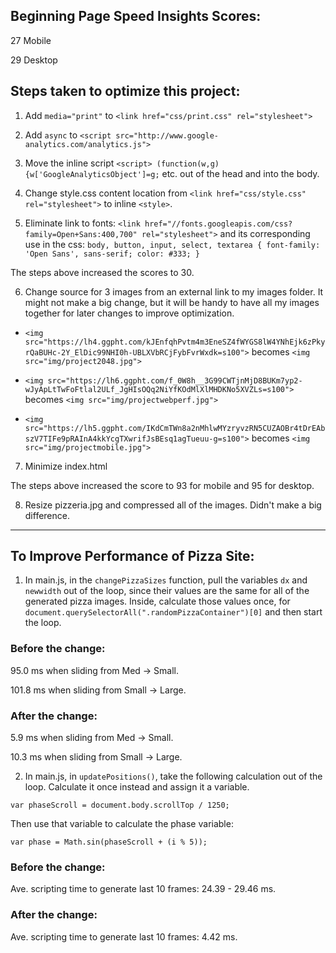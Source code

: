 ## Beginning Page Speed Insights Scores:

27 Mobile

29 Desktop

## Steps taken to optimize this project:

1. Add `media="print"` to `<link href="css/print.css" rel="stylesheet">`

2. Add `async` to `<script src="http://www.google-analytics.com/analytics.js">`

3. Move the inline script `<script> (function(w,g){w['GoogleAnalyticsObject']=g;` etc. out of the head and into the body.

4. Change style.css content location from `<link href="css/style.css" rel="stylesheet">` to inline `<style>`.

5. Eliminate link to fonts: `<link href="//fonts.googleapis.com/css?family=Open+Sans:400,700" rel="stylesheet">`
 and its corresponding use in the css:
  `body, button, input, select, textarea { font-family: 'Open Sans', sans-serif; color: #333; }`

  The steps above increased the scores to 30.

6. Change source for 3 images from an external link to my images folder. It might
  not make a big change, but it will be handy to have all my images together for
  later changes to improve optimization.
  - `<img src="https://lh4.ggpht.com/kJEnfqhPvtm4m3EneSZ4fWYGS8lW4YNhEjk6zPkyrQaBUHc-2Y_ElDic99NHI0h-UBLXVbRCjFybFvrWxdk=s100">`
  becomes `<img src="img/project2048.jpg">`

  - `<img src="https://lh6.ggpht.com/f_0W8h__3G99CWTjnMjD8BUKm7yp2-wJyApLtTwFoFtlal2ULf_JgHIsOQq2NiYfKOdMlXlMHDKNo5XVZLs=s100">`
  becomes `<img src="img/projectwebperf.jpg">`
  - `<img src="https://lh5.ggpht.com/IKdCmTWn8a2nMhlwMYzryvzRN5CUZAOBr4tDrEAbszV7TIFe9pRAInA4kkYcgTXwrifJsBEsq1agTueuu-g=s100">`
  becomes `<img src="img/projectmobile.jpg">`

7. Minimize index.html

  The steps above increased the score to 93 for mobile and 95 for desktop.

8. Resize pizzeria.jpg and compressed all of the images. Didn't make a big difference.

-------------------------------------------------------------------------------------------------------

## To Improve Performance of Pizza Site:

1. In main.js, in the `changePizzaSizes` function, pull the variables `dx` and `newwidth`
  out of the loop, since their values are the same for all of the generated pizza
  images. Inside, calculate those values once, for `document.querySelectorAll(".randomPizzaContainer")[0]` and then start the loop.

  ### Before the change:

  95.0 ms when sliding from Med -> Small.

  101.8 ms when sliding from Small -> Large.

  ### After the change:

  5.9 ms when sliding from Med -> Small.

  10.3 ms when sliding from Small -> Large.

2. In main.js, in `updatePositions()`, take the following calculation out of the loop.
  Calculate it once instead and assign it a variable.

  `var phaseScroll = document.body.scrollTop / 1250;`

  Then use that variable to calculate the phase variable:

  `var phase = Math.sin(phaseScroll + (i % 5));`

  ### Before the change:

  Ave. scripting time to generate last 10 frames: 24.39 - 29.46 ms.

  ### After the change:

  Ave. scripting time to generate last 10 frames: 4.42 ms.
